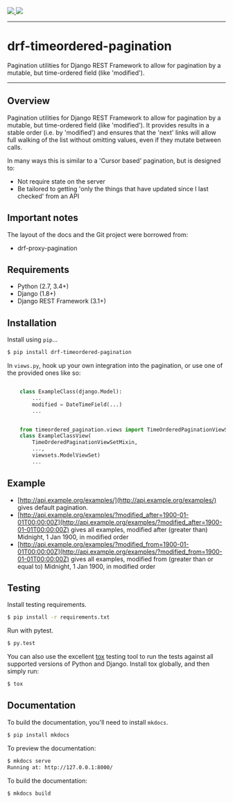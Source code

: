 <div class="badges">
    <a href="http://travis-ci.org/andrewdodd/drf-timeordered-pagination">
        <img src="https://travis-ci.org/andrewdodd/drf-timeordered-pagination.svg?branch=master">
    </a>
    <a href="https://pypi.python.org/pypi/drf-timeordered-pagination">
        <img src="https://img.shields.io/pypi/v/drf-timeordered-pagination.svg">
    </a>
</div>

---

# drf-timeordered-pagination

Pagination utilities for Django REST Framework to allow for pagination by a mutable, but time-ordered field (like 'modified').

---

## Overview

Pagination utilities for Django REST Framework to allow for pagination by a mutable, but time-ordered field (like 'modified'). It provides results in a stable order (i.e. by 'modified') and ensures that the 'next' links will allow full walking of the list without omitting values, even if they mutate between calls.

In many ways this is similar to a 'Cursor based' pagination, but is designed to:
 - Not require state on the server
 - Be tailored to getting 'only the things that have updated since I last checked' from an API

## Important notes

The layout of the docs and the Git project were borrowed from:
 - drf-proxy-pagination

## Requirements

* Python (2.7, 3.4+)
* Django (1.8+)
* Django REST Framework (3.1+)

## Installation

Install using `pip`...

```bash
$ pip install drf-timeordered-pagination
```

In `views.py`, hook up your own integration into the pagination, or use one of the provided ones like so:

```python

    class ExampleClass(django.Model):
        ...
        modified = DateTimeField(...)
        ...


    from timeordered_pagination.views import TimeOrderedPaginationViewSetMixin
    class ExampleClassView(
        TimeOrderedPaginationViewSetMixin,
        ...,
        viewsets.ModelViewSet)
        ...
```

## Example

 - [http://api.example.org/examples/](http://api.example.org/examples/) gives default pagination.
 - [http://api.example.org/examples/?modified_after=1900-01-01T00:00:00Z](http://api.example.org/examples/?modified_after=1900-01-01T00:00:00Z) gives all examples, modified after (greater than) Midnight, 1 Jan 1900, in modified order
 - [http://api.example.org/examples/?modified_from=1900-01-01T00:00:00Z](http://api.example.org/examples/?modified_from=1900-01-01T00:00:00Z) gives all examples, modified from (greater than or equal to) Midnight, 1 Jan 1900, in modified order


## Testing

Install testing requirements.

```bash
$ pip install -r requirements.txt
```

Run with pytest.

```bash
$ py.test
```

You can also use the excellent [tox](http://tox.readthedocs.org/en/latest/) testing tool to run the tests against all supported versions of Python and Django. Install tox globally, and then simply run:

```bash
$ tox
```

## Documentation

To build the documentation, you'll need to install `mkdocs`.

```bash
$ pip install mkdocs
```

To preview the documentation:

```bash
$ mkdocs serve
Running at: http://127.0.0.1:8000/
```

To build the documentation:

```bash
$ mkdocs build
```
